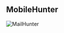 ## MobileHunter

![MailHunter](https://github.com/hassan0x/MobileHunter/blob/main/MobileHunter.gif)
